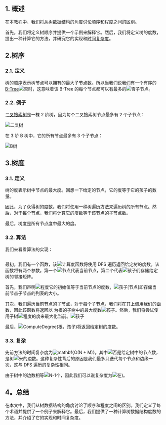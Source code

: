 ## 1. 概述

在本教程中，我们将从树数据结构的角度讨论顺序和程度之间的区别。

首先，我们将定义树顺序并提供一个示例来解释它。然后，我们将定义树的度数，提出一种计算它的方法，并研究它的实现和[时间复杂度](https://www.baeldung.com/java-algorithm-complexity)。

## 2.树序

### 2.1. 定义

树的顺序表示树节点可以拥有的最大子节点数。所以当我们说我们有一个有序的[B-Tree](https://www.baeldung.com/cs/b-tree-data-structure)![否](https://www.baeldung.com/wp-content/ql-cache/quicklatex.com-7354bae77b50b7d1faed3e8ea7a3511a_l3.svg)时，这意味着该 B-Tree 的每个节点都可以有最多的![否](https://www.baeldung.com/wp-content/ql-cache/quicklatex.com-7354bae77b50b7d1faed3e8ea7a3511a_l3.svg)子节点。

### 2.2. 例子

[ِ二叉搜索树](https://www.baeldung.com/cs/binary-search-trees)是一棵 2 阶树，因为每个二叉搜索树节点最多有 2 个子节点：

![二叉树](https://www.baeldung.com/wp-content/uploads/sites/4/2022/05/Binary-Tree-268x300.png)

在 3 阶 B 树中，它的所有节点最多有 3 个子节点：

![B树](https://www.baeldung.com/wp-content/uploads/sites/4/2022/05/B-Tree-1024x346.png)

## 3.树度

### 3.1. 定义

树的度表示树中节点的最大度。回想一下给定的节点，它的度等于它的孩子的数量。

因此，为了获得树的度数，我们将使用一种树遍历方法来遍历树的所有节点。然后，对于每个节点，我们将计算它的度数等于该节点的子节点数。

最后，树度是所有节点度中最大的度。

### 3.2. 算法

我们来看看算法的实现：

```

```

最初，我们有一个函数，该![计算度](https://www.baeldung.com/wp-content/ql-cache/quicklatex.com-e53cb44aa17697b4785faf60495c39b9_l3.svg)函数将使用 DFS 遍历返回给定树的度数。该函数将有两个参数。第一个![节点](https://www.baeldung.com/wp-content/ql-cache/quicklatex.com-de70b14530689316b74d10ce85aed258_l3.svg)代表当前节点，第二个代表![孩子们](https://www.baeldung.com/wp-content/ql-cache/quicklatex.com-ccff68a7ef4698c3fb3445a0d62c12ed_l3.svg)存储给定树的邻接矩阵。

首先，我们声明![程度](https://www.baeldung.com/wp-content/ql-cache/quicklatex.com-ae6ea06fe90affa2dde559f54ab4e74c_l3.svg)它的初始值等于当前节点的度数，![孩子[节点]](https://www.baeldung.com/wp-content/ql-cache/quicklatex.com-4fe98d0e98ca0dca1d9ab9149d4bbdf7_l3.svg)即存储当前节点子节点的列表的大小。

其次，我们遍历当前节点的子节点，对于每个子节点，我们将在其上调用我们的函数，因此该函数将返回以 为根的子树中的最大度数![孩子](https://www.baeldung.com/wp-content/ql-cache/quicklatex.com-f6971b51ac44324ed5e23e26d50acf8c_l3.svg)。然后，我们将尝试使用子树![程度](https://www.baeldung.com/wp-content/ql-cache/quicklatex.com-ae6ea06fe90affa2dde559f54ab4e74c_l3.svg)的度来最大化当前。![孩子](https://www.baeldung.com/wp-content/ql-cache/quicklatex.com-f6971b51ac44324ed5e23e26d50acf8c_l3.svg)

最后，![ComputeDegree(根，孩子)](https://www.baeldung.com/wp-content/ql-cache/quicklatex.com-265560889262f08feab56ef82328f656_l3.svg)将返回给定树的度数。

### 3.3. 复杂

先前方法的时间复杂度为![mathbf{O(N + M)}](https://www.baeldung.com/wp-content/ql-cache/quicklatex.com-8218479c7e1c78fd767a4bc5e97efd15_l3.svg)，其中![否](https://www.baeldung.com/wp-content/ql-cache/quicklatex.com-7354bae77b50b7d1faed3e8ea7a3511a_l3.svg)是给定树中的节点数， 是树![米](https://www.baeldung.com/wp-content/ql-cache/quicklatex.com-27d6692c77760dc1111628e74a6d272f_l3.svg)的边数。这种复杂性背后的原因是我们最多只迭代每个节点和边缘一次，这与 DFS 遍历的复杂性相同。

由于树中的边数相等![N-1个](https://www.baeldung.com/wp-content/ql-cache/quicklatex.com-07eaf690952d669b2e96cf7928c67de6_l3.svg)，因此我们可以说复杂度为![在)](https://www.baeldung.com/wp-content/ql-cache/quicklatex.com-f9ff9d519bdfba01d2f78f6279654f31_l3.svg)。

## 4。总结

在本文中，我们从树数据结构的角度讨论了顺序和程度之间的区别。我们定义了每个术语并提供了一个例子来解释它。最后，我们提供了一种计算树数据结构度数的方法，并介绍了它的实现和时间复杂度。